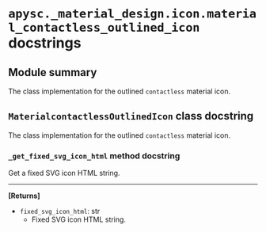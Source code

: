 # `apysc._material_design.icon.material_contactless_outlined_icon` docstrings

## Module summary

The class implementation for the outlined `contactless` material icon.

## `MaterialcontactlessOutlinedIcon` class docstring

The class implementation for the outlined `contactless` material icon.

### `_get_fixed_svg_icon_html` method docstring

Get a fixed SVG icon HTML string.<hr>

**[Returns]**

- `fixed_svg_icon_html`: str
  - Fixed SVG icon HTML string.